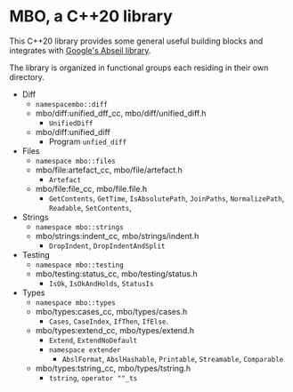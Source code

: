 # MBO, a C++20 library

This C++20 library provides some general useful building blocks and integrates
with [Google's Abseil library](https://abseil.io/).

The library is organized in functional groups each residing in their own directory.

* Diff
    * `namespacembo::diff`
    * mbo/diff:unified_dff_cc, mbo/diff/unified_diff.h
        * `UnifiedDiff`
    * mbo/diff:unified_diff
        * Program `unfied_diff`
* Files
    * `namespace mbo::files`
    * mbo/file:artefact_cc, mbo/file/artefact.h
        * `Artefact`
    * mbo/file:file_cc, mbo/file.file.h
        * `GetContents`, `GetTime`, `IsAbsolutePath`, `JoinPaths`, `NormalizePath`, `Readable`, `SetContents`, 
* Strings
    * `namespace mbo::strings`
    * mbo/strings:indent_cc, mbo/strings/indent.h
        * `DropIndent`, `DropIndentAndSplit`
* Testing
    * `namespace mbo::testing`
    * mbo/testing:status_cc, mbo/testing/status.h
        * `IsOk`, `IsOkAndHolds`, `StatusIs`
* Types
    * `namespace mbo::types`
    * mbo/types:cases_cc, mbo/types/cases.h
        * `Cases`, `CaseIndex`, `IfThen`, `IfElse`.
    * mbo/types:extend_cc, mbo/types/extend.h
        * `Extend`, `ExtendNoDefault`
        * `namespace extender`
            * `AbslFormat`, `AbslHashable`, `Printable`, `Streamable`, `Comparable`
    * mbo/types:tstring_cc, mbo/types/tstring.h
        * `tstring`, `operator ""_ts`
